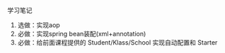 学习笔记

1. 选做：实现aop
2. 必做：实现spring bean装配(xml+annotation)
3. 必做：给前面课程提供的 Student/Klass/School 实现自动配置和 Starter
